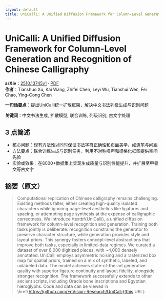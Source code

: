 ```yaml
---
layout: default
title: UniCalli: A Unified Diffusion Framework for Column-Level Generation and Recognition of Chinese Calligraphy
---
```


# UniCalli: A Unified Diffusion Framework for Column-Level Generation and Recognition of Chinese Calligraphy
**arXiv**：[2510.13745v1](https://arxiv.org/abs/2510.13745) · [PDF](https://arxiv.org/pdf/2510.13745.pdf)  
**作者**：Tianshuo Xu, Kai Wang, Zhifei Chen, Leyi Wu, Tianshui Wen, Fei Chao, Ying-Cong Chen  

**一句话要点**：提出UniCalli统一扩散框架，解决中文书法列级生成与识别问题

**关键词**：中文书法生成, 扩散模型, 联合训练, 列级识别, 古文字处理

## 3 点简述
- 核心问题：现有方法难以同时保证书法字符正确性和页面美学，如连笔与间距
- 方法要点：联合训练生成与识别任务，利用不对称噪声和栅格化框图提供空间先验
- 实验或效果：在8000+数据集上实现生成质量与识别性能提升，并扩展至甲骨文等古文字

## 摘要（原文）

> Computational replication of Chinese calligraphy remains challenging.
> Existing methods falter, either creating high-quality isolated characters while
> ignoring page-level aesthetics like ligatures and spacing, or attempting page
> synthesis at the expense of calligraphic correctness. We introduce
> \textbf{UniCalli}, a unified diffusion framework for column-level recognition
> and generation. Training both tasks jointly is deliberate: recognition
> constrains the generator to preserve character structure, while generation
> provides style and layout priors. This synergy fosters concept-level
> abstractions that improve both tasks, especially in limited-data regimes. We
> curated a dataset of over 8,000 digitized pieces, with ~4,000 densely
> annotated. UniCalli employs asymmetric noising and a rasterized box map for
> spatial priors, trained on a mix of synthetic, labeled, and unlabeled data. The
> model achieves state-of-the-art generative quality with superior ligature
> continuity and layout fidelity, alongside stronger recognition. The framework
> successfully extends to other ancient scripts, including Oracle bone
> inscriptions and Egyptian hieroglyphs. Code and data can be viewed in
> \href{https://github.com/EnVision-Research/UniCalli}{this URL}.

